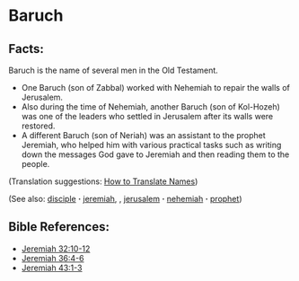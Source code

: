 # Baruch #

## Facts: ##

Baruch is the name of several men in the Old Testament.

* One Baruch (son of Zabbal) worked with Nehemiah to repair the walls of Jerusalem. 
* Also during the time of Nehemiah, another Baruch (son of Kol-Hozeh) was one of the leaders who settled in Jerusalem after its walls were restored.
* A different Baruch (son of Neriah) was an assistant to the prophet Jeremiah, who helped him with various practical tasks such as writing down the messages God gave to Jeremiah and then reading them to the people.

(Translation suggestions: [How to Translate Names](https://git.door43.org/Door43/en-ta-translate-vol1/src/master/content/translate_names.md))

(See also: [disciple](../kt/disciple.md) **·** [jeremiah](../other/jeremiah.md), , [jerusalem](../other/jerusalem.md) **·** [nehemiah](../other/nehemiah.md) **·** [prophet](../kt/prophet.md))

## Bible References: ##

* [Jeremiah 32:10-12](https://door43.org/en/bible/notes/jer/32/10)
* [Jeremiah 36:4-6](https://door43.org/en/bible/notes/jer/36/04)
* [Jeremiah 43:1-3](https://door43.org/en/bible/notes/jer/43/01)

